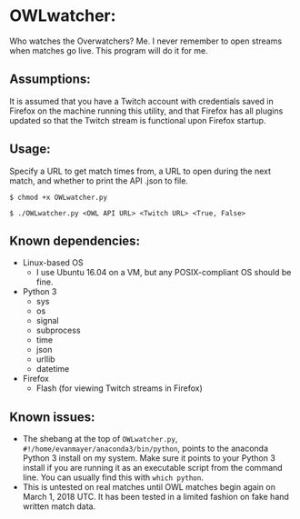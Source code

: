 # OWLwatcher:
Who watches the Overwatchers? Me. I never remember to open streams when matches go live. This program will do it for me.

## Assumptions:

It is assumed that you have a Twitch account with credentials saved in Firefox on the machine running this utility, and that Firefox has all plugins updated so that the Twitch stream is functional upon Firefox startup.

## Usage:
Specify a URL to get match times from, a URL to open during the next match, and whether to print the API .json to file.

`$ chmod +x OWLwatcher.py`

`$ ./OWLwatcher.py <OWL API URL> <Twitch URL> <True, False>`

## Known dependencies:
- Linux-based OS
  - I use Ubuntu 16.04 on a VM, but any POSIX-compliant OS should be fine.
- Python 3
  - sys
  - os
  - signal
  - subprocess
  - time
  - json
  - urllib
  - datetime
- Firefox
  - Flash (for viewing Twitch streams in Firefox)

## Known issues:
- The shebang at the top of `OWLwatcher.py`, `#!/home/evanmayer/anaconda3/bin/python`, points to the anaconda Python 3 install on my system. Make sure it points to your Python 3 install if you are running it as an executable script from the command line. You can usually find this with `which python`.
- This is untested on real matches until OWL matches begin again on March 1, 2018 UTC. It has been tested in a limited fashion on fake hand written match data.
